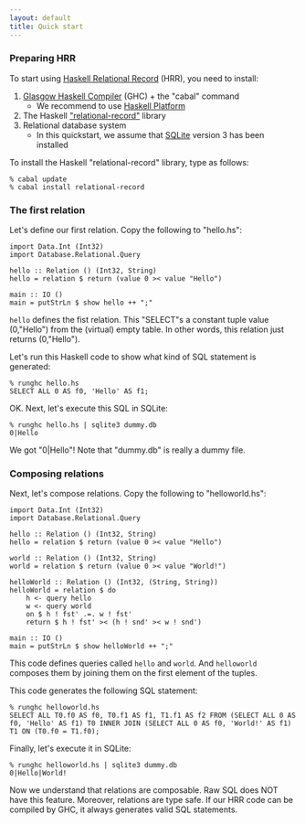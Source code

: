 ```yaml
---
layout: default
title: Quick start
---
```


### Preparing HRR

To start using [Haskell Relational Record](http://khibino.github.io/haskell-relational-record/) (HRR), you need to install:

1. [Glasgow Haskell Compiler](https://www.haskell.org/ghc/) (GHC) + the "cabal" command
    - We recommend to use [Haskell Platform](https://www.haskell.org/platform/)
2. The Haskell ["relational-record"](http://hackage.haskell.org/package/relational-record) library
3. Relational database system
    - In this quickstart, we assume that [SQLite](http://www.sqlite.org/) version 3 has been installed

To install the Haskell "relational-record" library, type as follows:

    % cabal update
    % cabal install relational-record

### The first relation

Let's define our first relation. Copy the following to "hello.hs":

    import Data.Int (Int32)
    import Database.Relational.Query
    
    hello :: Relation () (Int32, String)
    hello = relation $ return (value 0 >< value "Hello")
    
    main :: IO ()
    main = putStrLn $ show hello ++ ";"

`hello` defines the fist relation. This "SELECT"s a constant tuple value (0,"Hello") from the (virtual) empty table. In other words, this relation just returns (0,"Hello").

Let's run this Haskell code to show what kind of SQL statement is generated:

    % runghc hello.hs
    SELECT ALL 0 AS f0, 'Hello' AS f1;

OK. Next, let's execute this SQL in SQLite:

    % runghc hello.hs | sqlite3 dummy.db
    0|Hello

We got "0\|Hello"! Note that "dummy.db" is really a dummy file.

### Composing relations

Next, let's compose relations. Copy the following to "helloworld.hs":

    import Data.Int (Int32)
    import Database.Relational.Query
    
    hello :: Relation () (Int32, String)
    hello = relation $ return (value 0 >< value "Hello")
    
    world :: Relation () (Int32, String)
    world = relation $ return (value 0 >< value "World!")
    
    helloWorld :: Relation () (Int32, (String, String))
    helloWorld = relation $ do
        h <- query hello
        w <- query world
        on $ h ! fst' .=. w ! fst'
        return $ h ! fst' >< (h ! snd' >< w ! snd')
    
    main :: IO ()
    main = putStrLn $ show helloWorld ++ ";"

This code defines queries called `hello` and `world`. And `helloworld` composes them by joining them on the first element of the tuples.

This code generates the following SQL statement:

    % runghc helloworld.hs
    SELECT ALL T0.f0 AS f0, T0.f1 AS f1, T1.f1 AS f2 FROM (SELECT ALL 0 AS f0, 'Hello' AS f1) T0 INNER JOIN (SELECT ALL 0 AS f0, 'World!' AS f1) T1 ON (T0.f0 = T1.f0);

Finally, let's execute it in SQLite:

    % runghc helloworld.hs | sqlite3 dummy.db
    0|Hello|World!

Now we understand that relations are composable. Raw SQL does NOT have this feature. Moreover, relations are type safe. If our HRR code can be compiled by GHC, it always generates valid SQL statements.
